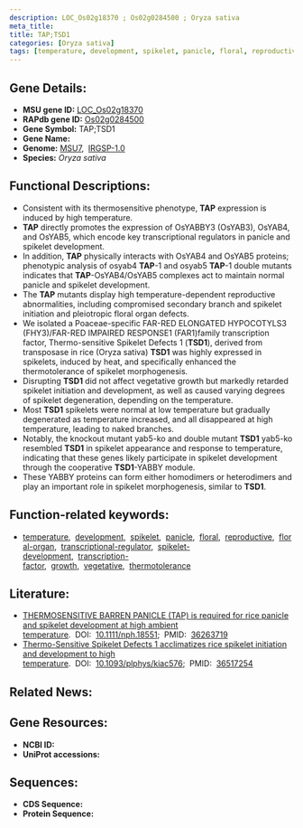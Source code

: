 ```yaml
---
description: LOC_Os02g18370 ; Os02g0284500 ; Oryza sativa
meta_title:
title: TAP;TSD1
categories: [Oryza sativa]
tags: [temperature, development, spikelet, panicle, floral, reproductive, floral organ, transcriptional regulator, spikelet development, transcription factor, growth, vegetative, thermotolerance]
---
```


## Gene Details:
- **MSU gene ID:** [LOC_Os02g18370](http://rice.uga.edu/cgi-bin/ORF_infopage.cgi?orf=LOC_Os02g18370)  
- **RAPdb gene ID:** [Os02g0284500](https://rapdb.dna.affrc.go.jp/locus/?name=Os02g0284500)  
- **Gene Symbol:** TAP;TSD1
- **Gene Name:**
- **Genome:**  [MSU7](http://rice.uga.edu/),&nbsp;&nbsp;[IRGSP-1.0](https://rapdb.dna.affrc.go.jp/download/irgsp1.html)
- **Species:** *Oryza sativa*

## Functional Descriptions:
   - Consistent with its thermosensitive phenotype, **TAP** expression is induced by high temperature.
   - **TAP** directly promotes the expression of OsYABBY3 (OsYAB3), OsYAB4, and OsYAB5, which encode key transcriptional regulators in panicle and spikelet development.
   - In addition, **TAP** physically interacts with OsYAB4 and OsYAB5 proteins; phenotypic analysis of osyab4 **TAP**-1 and osyab5 **TAP**-1 double mutants indicates that **TAP**-OsYAB4/OsYAB5 complexes act to maintain normal panicle and spikelet development.
   - The **TAP** mutants display high temperature-dependent reproductive abnormalities, including compromised secondary branch and spikelet initiation and pleiotropic floral organ defects.
   - We isolated a Poaceae-specific FAR-RED ELONGATED HYPOCOTYLS3 (FHY3)/FAR-RED IMPAIRED RESPONSE1 (FAR1)family transcription factor, Thermo-sensitive Spikelet Defects 1 (**TSD1**), derived from transposase in rice (Oryza sativa) **TSD1** was highly expressed in spikelets, induced by heat, and specifically enhanced the thermotolerance of spikelet morphogenesis.
   - Disrupting **TSD1** did not affect vegetative growth but markedly retarded spikelet initiation and development, as well as caused varying degrees of spikelet degeneration, depending on the temperature.
   - Most **TSD1** spikelets were normal at low temperature but gradually degenerated as temperature increased, and all disappeared at high temperature, leading to naked branches.
   - Notably, the knockout mutant yab5-ko and double mutant **TSD1** yab5-ko resembled **TSD1** in spikelet appearance and response to temperature, indicating that these genes likely participate in spikelet development through the cooperative **TSD1**-YABBY module.
   - These YABBY proteins can form either homodimers or heterodimers and play an important role in spikelet morphogenesis, similar to **TSD1**.

## Function-related keywords:
   - [temperature](/tags/temperature/),&nbsp;&nbsp;[development](/tags/development/),&nbsp;&nbsp;[spikelet](/tags/spikelet/),&nbsp;&nbsp;[panicle](/tags/panicle/),&nbsp;&nbsp;[floral](/tags/floral/),&nbsp;&nbsp;[reproductive](/tags/reproductive/),&nbsp;&nbsp;[floral-organ](/tags/floral-organ/),&nbsp;&nbsp;[transcriptional-regulator](/tags/transcriptional-regulator/),&nbsp;&nbsp;[spikelet-development](/tags/spikelet-development/),&nbsp;&nbsp;[transcription-factor](/tags/transcription-factor/),&nbsp;&nbsp;[growth](/tags/growth/),&nbsp;&nbsp;[vegetative](/tags/vegetative/),&nbsp;&nbsp;[thermotolerance](/tags/thermotolerance/)

## Literature:
   - [THERMOSENSITIVE BARREN PANICLE (TAP) is required for rice panicle and spikelet development at high ambient temperature](https://www.doi.org/10.1111/nph.18551).&nbsp;&nbsp;DOI:&nbsp;&nbsp;[10.1111/nph.18551](https://www.doi.org/10.1111/nph.18551);&nbsp;&nbsp;PMID:&nbsp;&nbsp;[36263719](https://pubmed.ncbi.nlm.nih.gov/36263719/)
   - [Thermo-Sensitive Spikelet Defects 1 acclimatizes rice spikelet initiation and development to high temperature](https://www.doi.org/10.1093/plphys/kiac576).&nbsp;&nbsp;DOI:&nbsp;&nbsp;[10.1093/plphys/kiac576](https://www.doi.org/10.1093/plphys/kiac576);&nbsp;&nbsp;PMID:&nbsp;&nbsp;[36517254](https://pubmed.ncbi.nlm.nih.gov/36517254/)

## Related News:

## Gene Resources:
- **NCBI ID:**  []()
- **UniProt accessions:** [](https://www.uniprot.org/uniprotkb//entry)

## Sequences:
- **CDS Sequence:**
- **Protein Sequence:**
